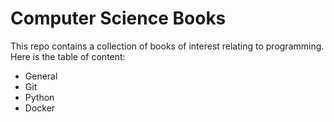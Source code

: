 # Computer Science Books
This repo contains a collection of books of interest relating to programming. 
Here is the table of content:
* General
* Git
* Python
* Docker
